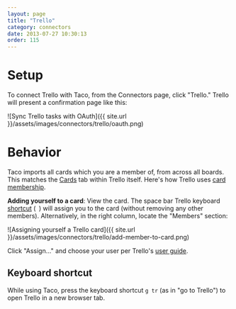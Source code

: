 ```yaml
---
layout: page
title: "Trello"
category: connectors
date: 2013-07-27 10:30:13
order: 115
---
```


# Setup

To connect Trello with Taco, from the Connectors page, click "Trello."
Trello will present a confirmation page like this:

![Sync Trello tasks with OAuth]({{ site.url }}/assets/images/connectors/trello/oauth.png)


# Behavior

Taco imports all cards which you are a member of, from across all
boards. This matches the [Cards](https://trello.com/me/cards) tab within
Trello itself. Here's how Trello uses [card membership](http://help.trello.com/customer/portal/articles/1024320-adding-a-member-to-a-card).

**Adding yourself to a card**: View the card. The space bar Trello
keyboard [shortcut](https://trello.com/shortcuts) (` `) will assign you
to the card (without removing any other members). Alternatively, in the
right column, locate the "Members" section:

![Assigning yourself a Trello card]({{ site.url }}/assets/images/connectors/trello/add-member-to-card.png)

Click "Assign..." and choose your user per Trello's 
[user guide](http://help.trello.com/customer/portal/articles/1024320-adding-a-member-to-a-card).

## Keyboard shortcut

While using Taco, press the keyboard shortcut `g tr` (as in "go to
Trello") to open Trello in a new browser tab.
